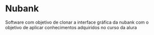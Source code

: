 # Nubank
 Software com objetivo de clonar a interface gráfica da nubank com o objetivo de aplicar conhecimentos adquiridos no curso da alura
